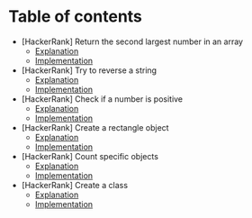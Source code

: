 # Table of contents

- [HackerRank] Return the second largest number in an array
  - [Explanation](./HR-arrays/README.md)
  - [Implementation](./HR-arrays/index.es)
- [HackerRank] Try to reverse a string
  - [Explanation](./HR-try-catch-finally/README.md)
  - [Implementation](./HR-try-catch-finally/index.es)
- [HackerRank] Check if a number is positive
  - [Explanation](./HR-throw/README.md)
  - [Implementation](./HR-throw/index.es)
- [HackerRank] Create a rectangle object
  - [Explanation](./HR-create-a-rectangle/README.md)
  - [Implementation](./HR-create-a-rectangle/index.es)
- [HackerRank] Count specific objects
  - [Explanation](./HR-count-objects/README.md)
  - [Implementation](./HR-count-objects/index.es)
- [HackerRank] Create a class
  - [Explanation](./HR-classes/README.md)
  - [Implementation](./HR-classes/index.es)
